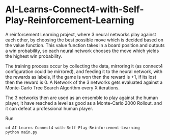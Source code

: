 # AI-Learns-Connect4-with-Self-Play-Reinforcement-Learning
A reinforcement Learning project, where 3 neural networks play against each other, by choosing the best possible move which is decided based on the value function. This value function takes in a board position and outputs a win probability, so each neural network chooses the move which yields the highest win probability.

The training process occur by collecting the data, mirroring it (as connect4 configuration could be mirrored), and feeding it to the neural network, with the rewards as labels, if the game is won then the reward is +1, if its lost then the reward is 0. A Network of the 3 networks gets evaluated against a Monte-Carlo Tree Search Algorithm every X iterations.


The 3 networks then are used as an ensemble to play against the human player, it have reached a level as good as a Monte-Carlo 2000 Rollout. and it can defeat a professional human player.


Run

```
cd AI-Learns-Connect4-with-Self-Play-Reinforcement-Learning
python main.py
```
